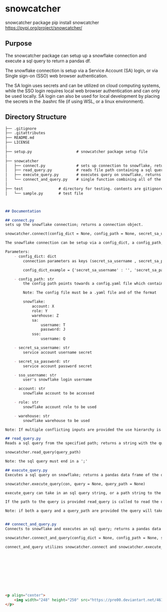 # snowcatcher
snowcatcher package
pip install snowcatcher
https://pypi.org/project/snowcatcher/
## Purpose
The snowcatcher package can setup up a snowflake connection and execute a sql query to return a pandas df. 

The snowflake connection is setup via a Service Account (SA) login, or via Single sign-on (SSO) web browser authentication. 

The SA login uses secrets and can be utilized on cloud computing systems, while the SSO login requires local web browser authentication and can only be used locally. SA login can also be used for local development by placing the secrets in the .bashrc file (if using WSL, or a linux environment). 
## Directory Structure

```markdown
├── .gitignore
├── .gitattributes
├── README.md
├── LICENSE
│
├── setup.py                    # snowcatcher package setup file
│
├── snowcatcher
│   ├── connect.py              # sets up connection to snowflake, returns connection object
│   ├── read_query.py           # reads file path containing a sql query, returns query string
│   ├── execute_query.py        # executes query on snowflake, returns pandas data frame
│   └── connect_and_query.py    # single function combining all of the above
│
├── test                # directory for testing. contents are gitignored by default.
│   └── sample.py       # test file



## Documentation

## connect.py
sets up the snowflake connection; returns a connection object.

snowcatcher.connect(config_dict = None, config_path = None, secret_sa_username = None, secret_sa_password = None, sso_username = None, account = None, role = None, warehouse = None)

The snowflake connection can be setup via a config_dict, a config_path, or by providing each connection parameter (secret_sa_username , secret_sa_password , sso_username, account, role, warehouse) individually.

Parameters:
    - config_dict: dict
        connection parameters as keys (secret_sa_username , secret_sa_password , sso_username, account, role, warehouse) and their coresponding values as strings.

        config_dict_example = {'secret_sa_username' : '', 'secret_sa_password' : '', 'sso_username' : '', 'account' : '', 'role' : '', 'warehouse' : ''}

    - config_path: str
        the config path points towards a config.yaml file which contains connection parameters. 

        Note: The config file must be a .yaml file and of the format

        snowflake:
            account: X
            role: Y 
            warehouse: Z
            sa:
                username: T
                password: J
            sso:
                username: Q

    - secret_sa_username: str
        service account username secret

    - secret_sa_password: str
        service account password secret

    - sso_username: str
        user's snowflake login username

    - account: str
        snowflake account to be accessed

    - role: str
        snowflake account role to be used

    - warehouse: str
        snowflake warehouse to be used

Note: If multiple conflicting inputs are provided the use hierarchy is config_dict > config_path > individual parameters

## read_query.py
Reads a sql query from the specified path; returns a string with the query.

snowcatcher.read_query(query_path)

Note: the sql query must end in a ';'

## execute_query.py
Executes a sql query on snowflake; returns a pandas data frame of the query results.

snowcatcher.execute_query(con, query = None, query_path = None)

execute_query can take in an sql query string, or a path string to the query. 

If the path to the query is provided read_query is called to read the query. 

Note: if both a query and a query_path are provided the query will take priority


## connect_and_query.py
Connects to snowflake and executes an sql query; returns a pandas data frame of the query results.

snowcatcher.connect_and_query(config_dict = None, config_path = None, secret_sa_username = None, secret_sa_password = None, sso_username = None, account = None, role = None, warehouse = None, query = None, query_path = None)

connect_and_query utilizes snowcatcher.connect and snowcatcher.execute_query, see those funcitons for input discussion.










<p align="center">
    <img width="248" height="250" src="https://pre00.deviantart.net/4619/th/pre/f/2012/045/2/e/2ecf95c43defd7b12976da54743a4e6d-d4prbsn.png" alt="snowcatcher">
</p>
